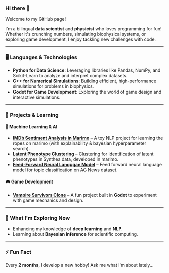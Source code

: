 ### Hi there 👋

Welcome to my GitHub page!

I'm a bilingual **data scientist** and **physicist** who loves programming for fun! Whether it's crunching numbers, simulating biophysical systems, or exploring game development, I enjoy tackling new challenges with code.

---

### 🖥️ Languages & Technologies
- **Python for Data Science**: Leveraging libraries like Pandas, NumPy, and Scikit-Learn to analyze and interpret complex datasets.
- **C++ for Numerical Simulations**: Building efficient, high-performance simulations for problems in biophysics.
- **Godot for Game Development**: Exploring the world of game design and interactive simulations.

---

### 🚀 Projects & Learning
#### 🤖 Machine Learning & AI
- **[IMDb Sentiment Analysis in Marimo](https://github.com/edoardodraetta/sentiment_analysis_marimo)** – A toy NLP project for learning the ropes on marimo (with explainability & bayesian hyperparameter search). 
- **[Latent Phenotype Clustering](https://github.com/edoardodraetta/clustering_marimo)** – Clustering for identification of latent phenotypes in Synthea data, developed in marimo.
- **[Feed-Forward Neural Langugae Model](https://github.com/edoardodraetta/ffnlm)** – Feed forward neural language model for topic classification on AG News dataset.

#### 🎮 Game Development
- **[Vampire Survivors Clone](https://github.com/edoardodraetta/ninja_survivors)** – A fun project built in **Godot** to experiment with game mechanics and design.
---

### 🌱 What I'm Exploring Now
- Enhancing my knowledge of **deep learning** and **NLP**.
- Learning about **Bayesian inference** for scientific computing.

---

### ⚡ Fun Fact
Every **2 months**, I develop a new hobby! Ask me what I'm about lately...
